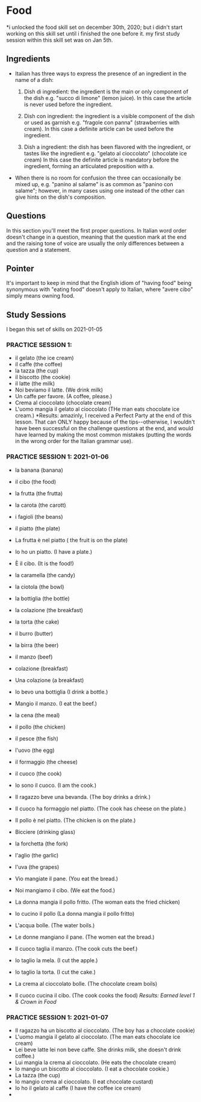 # Food
*i unlocked the food skill set on december 30th, 2020; but i didn't start working on this skill set until i finished the one before it. my first  study session within this skill set was on Jan 5th. 

## Ingredients
* Italian has three ways to express the presence of an ingredient in the name of a dish:

    1. Dish di ingredient: the ingredient is the main or only component of the dish
    e.g. "succo di limone" (lemon juice). 
    In this case the article is never used before the ingredient.
    
    2. Dish con ingredient: the ingredient is a visible component of the dish or used as garnish
    e.g. "fragole con panna" (strawberries with cream). 
    In this case a definite article can be used before the ingredient.
    
    3. Dish a ingredient: the dish has been flavored with the ingredient, or tastes like the ingredient
    e.g. "gelato al cioccolato" (chocolate ice cream)
    In this case the definite article is mandatory before the ingredient, forming an articulated preposition with a.

* When there is no room for confusion the three can occasionally be mixed up, e.g. "panino al salame" is as common as "panino con salame"; however, in many cases using one instead of the other can give hints on the dish's composition.


## Questions
In this section you'll meet the first proper questions. 
In Italian word order doesn't change in a question, meaning that the question mark at the end 
and the raising tone of voice are usually the only differences between a question and a statement.


## Pointer 
It's important to keep in mind that the English idiom of "having food" 
being synonymous with "eating food" doesn't apply to Italian,
where "avere cibo" simply means owning food.

## Study Sessions 
I began this set of skills on 2021-01-05

### PRACTICE SESSION 1:
* il gelato (the ice cream)
* il caffe (the coffee)
* la tazza (the cup)
* il biscotto (the cookie)
* il latte (the milk)
* Noi beviamo il latte. (We drink milk)
* Un caffe per favore. (A coffee, please.)
* Crema al cioccolato (chocolate cream)
* L'uomo mangia il gelato al cioccolato (THe man eats chocolate ice cream.)
*Results: amazinly, I received a Perfect Party at the end of this lesson.  That can ONLY happy because of the tips--otherwise, I wouldn't have been successful on the challenge questions at the end, and would have learned by making the most common mistakes (putting the words in the wrong order for the Italian grammar use).


### PRACTICE SESSION 1: 2021-01-06
* la banana (banana)
* il cibo (the food)
* la frutta (the frutta)
* la carota (the carott)
* i fagioli (the beans)
* il piatto (the plate)
* La frutta è nel piatto ( the fruit is on the plate)
* Io ho un piatto. (I have a plate.)
* È il cibo. (It is the food!)
* la caramella (the candy)


* la ciotola (the bowl)
* la bottiglia (the bottle)
* la colazione (the breakfast)
* la torta (the cake)
* il burro (butter)
* la birra (the beer)
* il manzo (beef) 
* colazione (breakfast)
* Una colazione (a breakfast)
* Io bevo una bottiglia (I drink a bottle.)
* Mangio il manzo. (I eat the beef.)


* la cena (the meal)
* il pollo (the chicken)
* il pesce (the fish)
* l'uovo (the egg)
* il formaggio (the cheese)
* il cuoco (the cook)
* Io sono il cuoco. (I am the cook.)
* Il ragazzo beve una bevanda. (The boy drinks a drink.)
* Il cuoco ha formaggio nel piatto. (The cook has cheese on the plate.)
* Il pollo è nel piatto. (The chicken is on the plate.)

* Bicciere (drinking glass)
* la forchetta (the fork)
* l'aglio (the garlic)
* l'uva (the grapes)
* Vio mangiate il pane. (You eat the bread.)
* Noi mangiamo il cibo. (We eat the food.) 
* La donna mangia il pollo fritto. (The woman eats the fried chicken)

* Io cucino il pollo (La donna mangia il pollo fritto)
* L'acqua bolle. (The water boils.)
* Le donne mangiano il pane. (The women eat the bread.)
* Il cuoco taglia il manzo. (The cook cuts the beef.)
* Io taglio la mela. (I cut the apple.)
* Io taglio la torta. (I cut the cake.)
* La crema al cioccolato bolle. (The chocolate cream boils)
* Il cuoco cucina il cibo. (The cook cooks the food)
*Results: Earned level 1 & Crown in Food*

### PRACTICE SESSION 1: 2021-01-07
* Il ragazzo ha un biscotto al cioccolato. (The boy has a chocolate cookie)
* L'uomo mangia il gelato al cioccolato. (The man eats chocolate ice cream)
* Lei beve latte lei non beve caffe. She drinks milk, she doesn't drink coffee.)
* Lui mangia la crema al cioccolato. (He eats the chocolate cream)
* Io mangio un biscotto al cioccolato.  (I eat a chocolate cookie.) 
* La tazza (the cup) 
* Io mangio crema al cioccolato. (I eat chocolate custard)
* Io ho il gelato al caffe (I have the coffee ice cream)
* 
